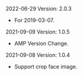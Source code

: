 2022-06-29 Version: 2.0.3
- For 2019-03-07.

2021-09-09 Version: 1.0.5
- AMP Version Change.

2021-09-08 Version: 1.0.4
- Support crop face image.

